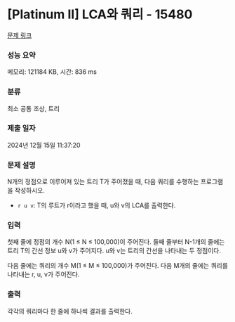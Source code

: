 # [Platinum II] LCA와 쿼리 - 15480 

[문제 링크](https://www.acmicpc.net/problem/15480) 

### 성능 요약

메모리: 121184 KB, 시간: 836 ms

### 분류

최소 공통 조상, 트리

### 제출 일자

2024년 12월 15일 11:37:20

### 문제 설명

<p>N개의 정점으로 이루어져 있는 트리 T가 주어졌을 때, 다음 쿼리를 수행하는 프로그램을 작성하시오. </p>

<ul>
	<li><code>r u v</code>: T의 루트가 r이라고 했을 때, u와 v의 LCA를 출력한다.</li>
</ul>

### 입력 

 <p>첫째 줄에 정점의 개수 N(1 ≤ N ≤ 100,000)이 주어진다. 둘째 줄부터 N-1개의 줄에는 트리 T의 간선 정보 u와 v가 주어지다. u와 v는 트리의 간선을 나타내는 두 정점이다.</p>

<p>다음 줄에는 쿼리의 개수 M(1 ≤ M ≤ 100,000)가 주어진다. 다음 M개의 줄에는 쿼리를 나타내는 r, u, v가 주어진다.</p>

### 출력 

 <p>각각의 쿼리마다 한 줄에 하나씩 결과를 출력한다.</p>

